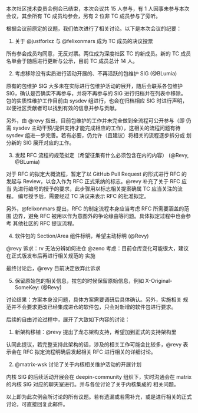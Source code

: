 本次社区技术委员会例会已结束，本次会议共 15 人参与，有 1 人因事未参与本次会议，其余所有 TC 成员均参会，另有 2 位非 TC 成员参与了旁听。

根据会议前原定的议题，我们依次进行了相关讨论。以下是本次会议的纪要：

1. 关于 @justforlxz 与 @felixonmars 成为 TC 成员的决议投票

所有参会成员均同意，无反对票。两位成为深度社区 TC 的新成员。新的 TC
成员名单会于随后进行更新与公示，目前 TC 成员总计 14 人。

2. 考虑移除没有实质进行活动开展的、不再活跃的包维护 SIG (@BLumia)

原有的包维护 SIG 大多未在实际进行包维护活动的展开，随后会联系各包维护
SIG，确认是否确实不再参与，并将不再参与的 SIG 进行归档并在列表中移除。
包的实质性维护工作目前由 sysdev 组进行，也会在归档相应 SIG 时进行声明，
以便社区贡献者可以找到有效的信息并参与贡献。

另外，由 @revy 指出，目前包维护的工作并未完全做到全流程可公开参与（即
仍需 sysdev 主动干预/提供支持才能完成相应的工作），这相关的流程问题有待
sysdev 组进一步完善。若有必要，仍允许（且建议）将相关的流程逐步拆分或
划分新的 SIG 展开对应的工作。

3. 发起 RFC 流程的规范拟定（希望征集有什么必须包含在内的内容） (@Revy, @BLumia)

对于 RFC 的拟定大概流程，暂定了以 GitHub Pull Request 的形式进行 RFC 的
发起与 Review，以合入作为 RFC 正式采纳的标志。@revy 补充了关于 RFC 应当
先进行编号的授予的要求，此步骤用以标志相关提案确属 TC 应当关注的流程。
编号授予后，需要经过 TC 决议来表示 RFC 的批准拟定。

另外，@felixonmars 提出，RFC 的制定流程本身应当考虑 RFC 所需要涵盖的范围
边界，避免 RFC 被用以作为意图外的争论缘由等问题。具体拟定过程中也会参考
其他社区的 RFC 提议流程。

4. 软件包的 Section/Area 组件标明，希望主动标明 (@Revy)

@revy 诉求：rv 无法分辨如何进仓
@zeno 考虑：目前仓库变化可能很大，建议在正式版发布后再进行相关规范的
实施

最终讨论后，@revy 目前决定放弃此诉求

5. 保留原始包的相关信息，拉包的时候保留原始信息，例如 X-Original-SomeKey: (@Revy)

讨论结果：方案本身没问题，具体方案需要调研后具体确认。另外，实施相关
规范并不会要求更改已经集成进仓的软件包，只会对新增的软件包进行要求。

后续的自由讨论过程中，展开了大致如下内容的讨论：

1. 新架构移植：@revy 提出了龙芯架构支持，希望加到正式的支持架构里

认同此提议，若完整支持此架构的话，涉及的相关工作可能会比较多，@revy
表示会在 RFC 拟定流程明确后发起相关 RFC 进行相关的详细讨论。

2. @matrix-wsk 讨论了关于内核相关维护活动的开展计划

内核 SIG 的后续活动开展会在 deepin-community 组织下，实时沟通会在
matrix 的内核 SIG 对应的聊天室进行。并与各位讨论了关于内核集成的
相关问题。

以上即为此次例会所讨论的所有议题。若有遗漏或若需补充，或是进行相关的正式讨论，可直接回复此邮件。
